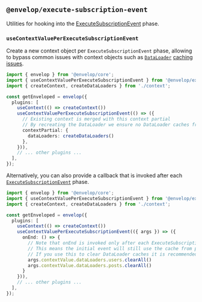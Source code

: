 ## `@envelop/execute-subscription-event`

Utilities for hooking into the [ExecuteSubscriptionEvent](<https://spec.graphql.org/draft/#ExecuteSubscriptionEvent()>) phase.

### `useContextValuePerExecuteSubscriptionEvent`

Create a new context object per `ExecuteSubscriptionEvent` phase, allowing to bypass common issues with context objects such as [`DataLoader`](https://github.com/dotansimha/envelop/issues/80) [caching](https://github.com/graphql/graphql-js/issues/894) [issues](https://github.com/apollographql/subscriptions-transport-ws/issues/330).

```ts
import { envelop } from '@envelop/core';
import { useContextValuePerExecuteSubscriptionEvent } from '@envelop/execute-subscription-event';
import { createContext, createDataLoaders } from './context';

const getEnveloped = envelop({
  plugins: [
    useContext(() => createContext())
    useContextValuePerExecuteSubscriptionEvent(() => ({
      // Existing context is merged with this context partial
      // By recreating the DataLoader we ensure no DataLoader caches from the previous event/initial field subscribe call are are hit
      contextPartial: {
        dataLoaders: createDataLoaders()
      },
    })),
    // ... other plugins ...
  ],
});
```

Alternatively, you can also provide a callback that is invoked after each [`ExecuteSubscriptionEvent`](<https://spec.graphql.org/draft/#ExecuteSubscriptionEvent()>) phase.

```ts
import { envelop } from '@envelop/core';
import { useContextValuePerExecuteSubscriptionEvent } from '@envelop/execute-subscription-event';
import { createContext, createDataLoaders } from './context';

const getEnveloped = envelop({
  plugins: [
    useContext(() => createContext())
    useContextValuePerExecuteSubscriptionEvent(({ args }) => ({
      onEnd: () => {
        // Note that onEnd is invoked only after each ExecuteSubscriptionEvent phase
        // This means the initial event will still use the cache from potential subscribe dataloader calls
        // If you use this to clear DataLoader caches it is recommended to not do any DataLoader calls within your field subscribe function.
        args.contextValue.dataLoaders.users.clearAll()
        args.contextValue.dataLoaders.posts.clearAll()
      }
    })),
    // ... other plugins ...
  ],
});
```
